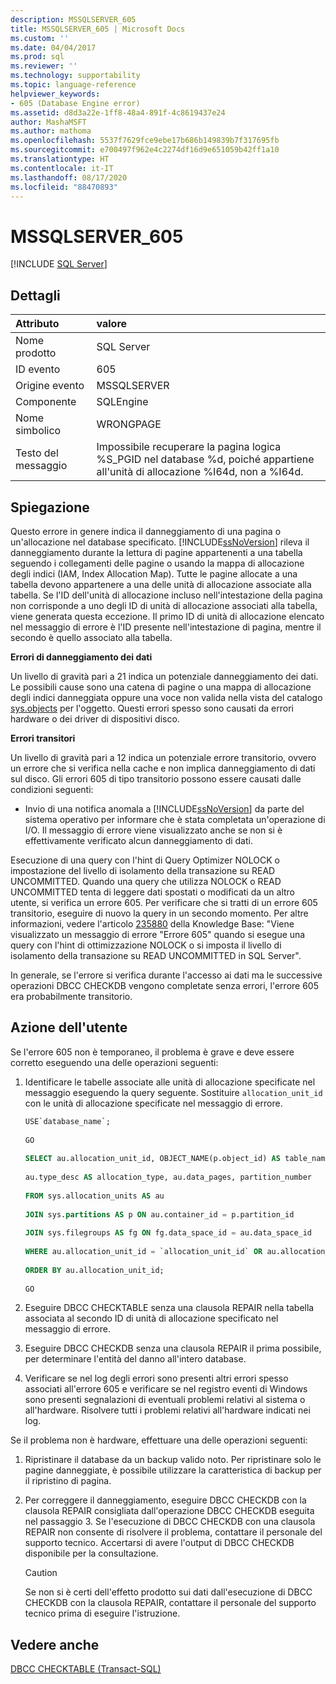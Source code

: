 ```yaml
---
description: MSSQLSERVER_605
title: MSSQLSERVER_605 | Microsoft Docs
ms.custom: ''
ms.date: 04/04/2017
ms.prod: sql
ms.reviewer: ''
ms.technology: supportability
ms.topic: language-reference
helpviewer_keywords:
- 605 (Database Engine error)
ms.assetid: d8d3a22e-1ff8-48a4-891f-4c8619437e24
author: MashaMSFT
ms.author: mathoma
ms.openlocfilehash: 5537f7629fce9ebe17b686b149839b7f317695fb
ms.sourcegitcommit: e700497f962e4c2274df16d9e651059b42ff1a10
ms.translationtype: HT
ms.contentlocale: it-IT
ms.lasthandoff: 08/17/2020
ms.locfileid: "88470893"
---
```

# <a name="mssqlserver_605"></a>MSSQLSERVER_605
 [!INCLUDE [SQL Server](../../includes/applies-to-version/sqlserver.md)]
  
## <a name="details"></a>Dettagli  
  
| Attributo | valore |  
| :-------- | :---- |  
|Nome prodotto|SQL Server|  
|ID evento|605|  
|Origine evento|MSSQLSERVER|  
|Componente|SQLEngine|  
|Nome simbolico|WRONGPAGE|  
|Testo del messaggio|Impossibile recuperare la pagina logica %S_PGID nel database %d, poiché appartiene all'unità di allocazione %I64d, non a %I64d.|  
  
## <a name="explanation"></a>Spiegazione  
Questo errore in genere indica il danneggiamento di una pagina o un'allocazione nel database specificato. [!INCLUDE[ssNoVersion](../../includes/ssnoversion-md.md)] rileva il danneggiamento durante la lettura di pagine appartenenti a una tabella seguendo i collegamenti delle pagine o usando la mappa di allocazione degli indici (IAM, Index Allocation Map). Tutte le pagine allocate a una tabella devono appartenere a una delle unità di allocazione associate alla tabella. Se l'ID dell'unità di allocazione incluso nell'intestazione della pagina non corrisponde a uno degli ID di unità di allocazione associati alla tabella, viene generata questa eccezione. Il primo ID di unità di allocazione elencato nel messaggio di errore è l'ID presente nell'intestazione di pagina, mentre il secondo è quello associato alla tabella.  
  
**Errori di danneggiamento dei dati**  
  
Un livello di gravità pari a 21 indica un potenziale danneggiamento dei dati. Le possibili cause sono una catena di pagine o una mappa di allocazione degli indici danneggiata oppure una voce non valida nella vista del catalogo [sys.objects](~/relational-databases/system-catalog-views/sys-objects-transact-sql.md) per l'oggetto. Questi errori spesso sono causati da errori hardware o dei driver di dispositivi disco.  
  
**Errori transitori**  
  
Un livello di gravità pari a 12 indica un potenziale errore transitorio, ovvero un errore che si verifica nella cache e non implica danneggiamento di dati sul disco. Gli errori 605 di tipo transitorio possono essere causati dalle condizioni seguenti:  
  
-   Invio di una notifica anomala a [!INCLUDE[ssNoVersion](../../includes/ssnoversion-md.md)] da parte del sistema operativo per informare che è stata completata un'operazione di I/O. Il messaggio di errore viene visualizzato anche se non si è effettivamente verificato alcun danneggiamento di dati.  
  
Esecuzione di una query con l'hint di Query Optimizer NOLOCK o impostazione del livello di isolamento della transazione su READ UNCOMMITTED. Quando una query che utilizza NOLOCK o READ UNCOMMITTED tenta di leggere dati spostati o modificati da un altro utente, si verifica un errore 605. Per verificare che si tratti di un errore 605 transitorio, eseguire di nuovo la query in un secondo momento. Per altre informazioni, vedere l'articolo [235880](https://support.microsoft.com/kb/235880/en-us) della Knowledge Base: "Viene visualizzato un messaggio di errore "Errore 605" quando si esegue una query con l'hint di ottimizzazione NOLOCK o si imposta il livello di isolamento della transazione su READ UNCOMMITTED in SQL Server".  
  
In generale, se l'errore si verifica durante l'accesso ai dati ma le successive operazioni DBCC CHECKDB vengono completate senza errori, l'errore 605 era probabilmente transitorio.  
  
## <a name="user-action"></a>Azione dell'utente  
Se l'errore 605 non è temporaneo, il problema è grave e deve essere corretto eseguendo una delle operazioni seguenti:  
  
1.  Identificare le tabelle associate alle unità di allocazione specificate nel messaggio eseguendo la query seguente. Sostituire `allocation_unit_id` con le unità di allocazione specificate nel messaggio di errore.  
  
    ```sql  
    USE`database_name`;  
  
    GO  
  
    SELECT au.allocation_unit_id, OBJECT_NAME(p.object_id) AS table_name, fg.name AS filegroup_name,  
  
    au.type_desc AS allocation_type, au.data_pages, partition_number  
  
    FROM sys.allocation_units AS au  
  
    JOIN sys.partitions AS p ON au.container_id = p.partition_id  
  
    JOIN sys.filegroups AS fg ON fg.data_space_id = au.data_space_id  
  
    WHERE au.allocation_unit_id = `allocation_unit_id` OR au.allocation_unit_id = `allocation_unit_id`  
  
    ORDER BY au.allocation_unit_id;  
  
    GO  
    ```
  
2.  Eseguire DBCC CHECKTABLE senza una clausola REPAIR nella tabella associata al secondo ID di unità di allocazione specificato nel messaggio di errore.  
  
3.  Eseguire DBCC CHECKDB senza una clausola REPAIR il prima possibile, per determinare l'entità del danno all'intero database.  
  
4.  Verificare se nel log degli errori sono presenti altri errori spesso associati all'errore 605 e verificare se nel registro eventi di Windows sono presenti segnalazioni di eventuali problemi relativi al sistema o all'hardware. Risolvere tutti i problemi relativi all'hardware indicati nei log.  
  
Se il problema non è hardware, effettuare una delle operazioni seguenti:  
  
1.  Ripristinare il database da un backup valido noto. Per ripristinare solo le pagine danneggiate, è possibile utilizzare la caratteristica di backup per il ripristino di pagina.  
  
2.  Per correggere il danneggiamento, eseguire DBCC CHECKDB con la clausola REPAIR consigliata dall'operazione DBCC CHECKDB eseguita nel passaggio 3. Se l'esecuzione di DBCC CHECKDB con una clausola REPAIR non consente di risolvere il problema, contattare il personale del supporto tecnico. Accertarsi di avere l'output di DBCC CHECKDB disponibile per la consultazione.  
  
    > [!CAUTION]  
    > Se non si è certi dell'effetto prodotto sui dati dall'esecuzione di DBCC CHECKDB con la clausola REPAIR, contattare il personale del supporto tecnico prima di eseguire l'istruzione.  
  
## <a name="see-also"></a>Vedere anche  
[DBCC CHECKTABLE &#40;Transact-SQL&#41;](~/t-sql/database-console-commands/dbcc-checktable-transact-sql.md)  
  
